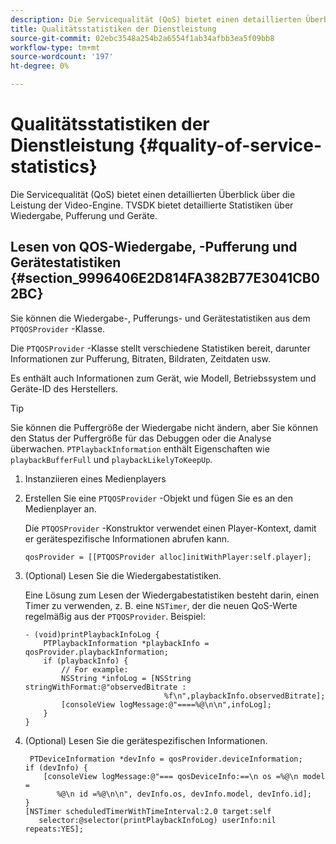 ```yaml
---
description: Die Servicequalität (QoS) bietet einen detaillierten Überblick über die Leistung der Video-Engine. TVSDK bietet detaillierte Statistiken über Wiedergabe, Pufferung und Geräte.
title: Qualitätsstatistiken der Dienstleistung
source-git-commit: 02ebc3548a254b2a6554f1ab34afbb3ea5f09bb8
workflow-type: tm+mt
source-wordcount: '197'
ht-degree: 0%

---
```


# Qualitätsstatistiken der Dienstleistung {#quality-of-service-statistics}

Die Servicequalität (QoS) bietet einen detaillierten Überblick über die Leistung der Video-Engine. TVSDK bietet detaillierte Statistiken über Wiedergabe, Pufferung und Geräte.

## Lesen von QOS-Wiedergabe, -Pufferung und Gerätestatistiken {#section_9996406E2D814FA382B77E3041CB02BC}

Sie können die Wiedergabe-, Pufferungs- und Gerätestatistiken aus dem `PTQOSProvider` -Klasse.

Die `PTQOSProvider` -Klasse stellt verschiedene Statistiken bereit, darunter Informationen zur Pufferung, Bitraten, Bildraten, Zeitdaten usw.

Es enthält auch Informationen zum Gerät, wie Modell, Betriebssystem und Geräte-ID des Herstellers.

>[!TIP]
>
>Sie können die Puffergröße der Wiedergabe nicht ändern, aber Sie können den Status der Puffergröße für das Debuggen oder die Analyse überwachen. `PTPlaybackInformation` enthält Eigenschaften wie `playbackBufferFull` und `playbackLikelyToKeepUp`.

1. Instanziieren eines Medienplayers
1. Erstellen Sie eine `PTQOSProvider` -Objekt und fügen Sie es an den Medienplayer an.

   Die `PTQOSProvider` -Konstruktor verwendet einen Player-Kontext, damit er gerätespezifische Informationen abrufen kann.

   ```
   qosProvider = [[PTQOSProvider alloc]initWithPlayer:self.player]; 
   ```

1. (Optional) Lesen Sie die Wiedergabestatistiken.

   Eine Lösung zum Lesen der Wiedergabestatistiken besteht darin, einen Timer zu verwenden, z. B. eine `NSTimer`, der die neuen QoS-Werte regelmäßig aus der `PTQOSProvider`. Beispiel:

   ```
   - (void)printPlaybackInfoLog { 
       PTPlaybackInformation *playbackInfo = qosProvider.playbackInformation;  
       if (playbackInfo) { 
           // For example: 
           NSString *infoLog = [NSString stringWithFormat:@"observedBitrate :  
                                  %f\n",playbackInfo.observedBitrate]; 
           [consoleView logMessage:@"====%@\n\n",infoLog]; 
       } 
   }
   ```

1. (Optional) Lesen Sie die gerätespezifischen Informationen.

   ```
    PTDeviceInformation *devInfo = qosProvider.deviceInformation; 
   if (devInfo) { 
       [consoleView logMessage:@"=== qosDeviceInfo:==\n os =%@\n model =  
          %@\n id =%@\n\n", devInfo.os, devInfo.model, devInfo.id]; 
   } 
   [NSTimer scheduledTimerWithTimeInterval:2.0 target:self  
      selector:@selector(printPlaybackInfoLog) userInfo:nil repeats:YES];
   ```
